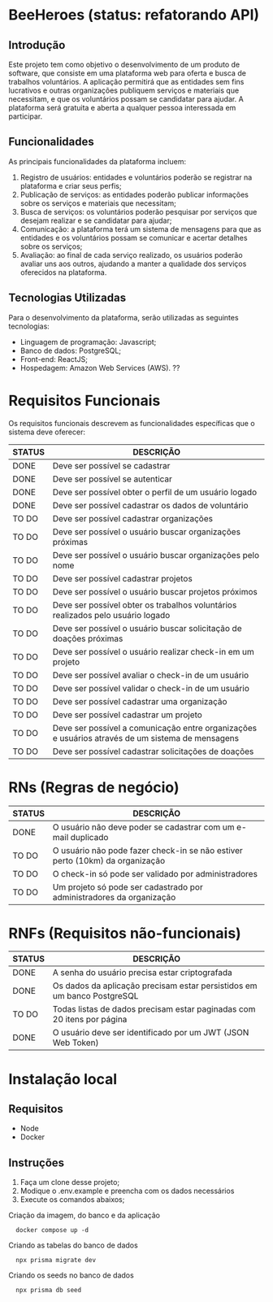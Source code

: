 # BeeHeroes (status: refatorando API)

## Introdução

Este projeto tem como objetivo o desenvolvimento de um produto de software, que consiste em uma plataforma web para oferta e busca de trabalhos voluntários. A aplicação permitirá que as entidades sem fins lucrativos e outras organizações publiquem serviços e materiais que necessitam, e que os voluntários possam se candidatar para ajudar. A plataforma será gratuita e aberta a qualquer pessoa interessada em participar.

## Funcionalidades

As principais funcionalidades da plataforma incluem:

1. Registro de usuários: entidades e voluntários poderão se registrar na plataforma e criar seus perfis;
2. Publicação de serviços: as entidades poderão publicar informações sobre os serviços e materiais que necessitam;
3. Busca de serviços: os voluntários poderão pesquisar por serviços que desejam realizar e se candidatar para ajudar;
4. Comunicação: a plataforma terá um sistema de mensagens para que as entidades e os voluntários possam se comunicar e acertar detalhes sobre os serviços;
5. Avaliação: ao final de cada serviço realizado, os usuários poderão avaliar uns aos outros, ajudando a manter a qualidade dos serviços oferecidos na plataforma.

## Tecnologias Utilizadas

Para o desenvolvimento da plataforma, serão utilizadas as seguintes tecnologias:

- Linguagem de programação: Javascript;
- Banco de dados: PostgreSQL;
- Front-end: ReactJS;
- Hospedagem: Amazon Web Services (AWS). ??

# Requisitos Funcionais

Os requisitos funcionais descrevem as funcionalidades específicas que o sistema deve oferecer:

| STATUS | DESCRIÇÃO                                                                                        |
| ------ | ------------------------------------------------------------------------------------------------ |
| DONE   | Deve ser possível se cadastrar                                                                   |
| DONE   | Deve ser possível se autenticar                                                                  |
| DONE   | Deve ser possível obter o perfil de um usuário logado                                            |
| DONE   | Deve ser possível cadastrar os dados de voluntário                                               |
| TO DO  | Deve ser possível cadastrar organizações                                                         |
| TO DO  | Deve ser possível o usuário buscar organizações próximas                                         |
| TO DO  | Deve ser possível o usuário buscar organizações pelo nome                                        |
| TO DO  | Deve ser possível cadastrar projetos                                                             |
| TO DO  | Deve ser possível o usuário buscar projetos próximos                                             |
| TO DO  | Deve ser possível obter os trabalhos voluntários realizados pelo usuário logado                  |
| TO DO  | Deve ser possível o usuário buscar solicitação de doações próximas                               |
| TO DO  | Deve ser possível o usuário realizar check-in em um projeto                                      |
| TO DO  | Deve ser possível avaliar o check-in de um usuário                                               |
| TO DO  | Deve ser possível validar o check-in de um usuário                                               |
| TO DO  | Deve ser possível cadastrar uma organização                                                      |
| TO DO  | Deve ser possível cadastrar um projeto                                                           |
| TO DO  | Deve ser possível a comunicação entre organizações e usuários através de um sistema de mensagens |
| TO DO  | Deve ser possível cadastrar solicitações de doações                                              |

# RNs (Regras de negócio)

| STATUS | DESCRIÇÃO                                                                    |
| ------ | ---------------------------------------------------------------------------- |
| DONE   | O usuário não deve poder se cadastrar com um e-mail duplicado                |
| TO DO  | O usuário não pode fazer check-in se não estiver perto (10km) da organização |
| TO DO  | O check-in só pode ser validado por administradores                          |
| TO DO  | Um projeto só pode ser cadastrado por administradores da organização         |

# RNFs (Requisitos não-funcionais)

| STATUS | DESCRIÇÃO                                                               |
| ------ | ----------------------------------------------------------------------- |
| DONE   | A senha do usuário precisa estar criptografada                          |
| DONE   | Os dados da aplicação precisam estar persistidos em um banco PostgreSQL |
| TO DO  | Todas listas de dados precisam estar paginadas com 20 itens por página  |
| DONE   | O usuário deve ser identificado por um JWT (JSON Web Token)             |

# Instalação local

## Requisitos

- Node
- Docker

## Instruções

1. Faça um clone desse projeto;
2. Modique o .env.example e preencha com os dados necessários
3. Execute os comandos abaixos;

Criação da imagem, do banco e da aplicação

```
  docker compose up -d
```

Criando as tabelas do banco de dados

```
  npx prisma migrate dev
```

Criando os seeds no banco de dados

```
  npx prisma db seed
```
